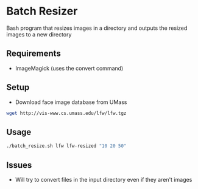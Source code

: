 # Batch Resizer

Bash program that resizes images in a directory and outputs the resized
images to a new directory

## Requirements

* ImageMagick (uses the convert command)

## Setup

* Download face image database from UMass

```bash
wget http://vis-www.cs.umass.edu/lfw/lfw.tgz
```

## Usage

```bash
./batch_resize.sh lfw lfw-resized "10 20 50"
```

## Issues

- Will try to convert files in the input directory even if they aren't images

